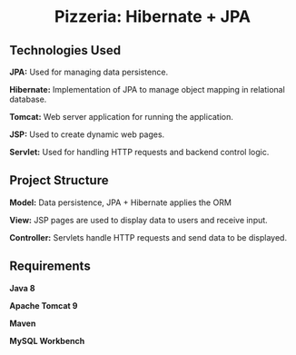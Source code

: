 <h1 align="center" id="title">Pizzeria: Hibernate + JPA</h1>

<h2>Technologies Used</h2>
<p id="description"><b>JPA:</b> Used for managing data persistence.</p>
<p id="description"><b>Hibernate:</b> Implementation of JPA to manage object mapping in relational database.</p>
<p id="description"><b>Tomcat:</b> Web server application for running the application.</p>
<p id="description"><b>JSP:</b> Used to create dynamic web pages.</p>
<p id="description"><b>Servlet:</b> Used for handling HTTP requests and backend control logic.</p>

<h2>Project Structure</h2>
<p id="description"><b>Model:</b> Data persistence, JPA + Hibernate applies the ORM</p>
<p id="description"><b>View:</b> JSP pages are used to display data to users and receive input.</p>
<p id="description"><b>Controller:</b> Servlets handle HTTP requests and send data to be displayed.</p>

<h2>Requirements</h2>
<p id="description"><b>Java 8</b></p>
<p id="description"><b>Apache Tomcat 9</b></p>
<p id="description"><b>Maven</b></p>
<p id="description"><b>MySQL Workbench</b></p>
